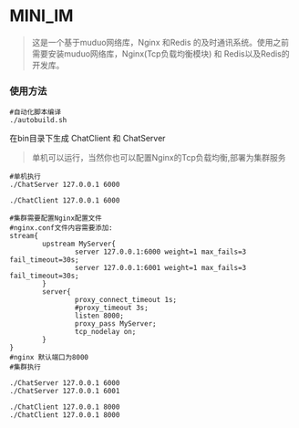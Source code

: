 # MINI_IM
> 这是一个基于muduo网络库，Nginx 和Redis 的及时通讯系统。使用之前需要安装muduo网络库，Nginx(Tcp负载均衡模块) 和 Redis以及Redis的开发库。

### 使用方法
```shell
#自动化脚本编译
./autobuild.sh
```
在bin目录下生成 ChatClient 和 ChatServer 
>单机可以运行，当然你也可以配置Nginx的Tcp负载均衡,部署为集群服务

```shell
#单机执行
./ChatServer 127.0.0.1 6000

./ChatClient 127.0.0.1 6000

#集群需要配置Nginx配置文件
#nginx.conf文件内容需要添加:
stream{
        upstream MyServer{
                server 127.0.0.1:6000 weight=1 max_fails=3 fail_timeout=30s;
                server 127.0.0.1:6001 weight=1 max_fails=3 fail_timeout=30s;
        }
        server{
                proxy_connect_timeout 1s;
                #proxy_timeout 3s;
                listen 8000;
                proxy_pass MyServer;
                tcp_nodelay on;
        }
}
#nginx 默认端口为8000
#集群执行 

./ChatServer 127.0.0.1 6000
./ChatServer 127.0.0.1 6001

./ChatClient 127.0.0.1 8000
./ChatClient 127.0.0.1 8000
```

